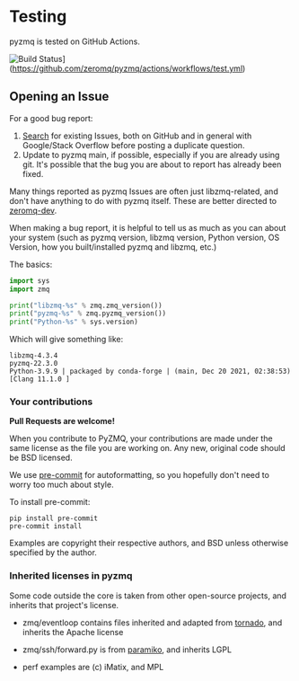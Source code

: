 # Testing

pyzmq is tested on GitHub Actions.

![Build Status](https://github.com/zeromq/pyzmq/actions/workflows/test.yml/badge.svg)\](https://github.com/zeromq/pyzmq/actions/workflows/test.yml)

## Opening an Issue

For a good bug report:

1. [Search] for existing Issues, both on GitHub and in general with Google/Stack Overflow before posting a duplicate question.
1. Update to pyzmq main, if possible, especially if you are already using git. It's
   possible that the bug you are about to report has already been fixed.

Many things reported as pyzmq Issues are often just libzmq-related,
and don't have anything to do with pyzmq itself.
These are better directed to [zeromq-dev].

When making a bug report, it is helpful to tell us as much as you can about your system
(such as pyzmq version, libzmq version, Python version, OS Version, how you built/installed pyzmq and libzmq, etc.)

The basics:

```python
import sys
import zmq

print("libzmq-%s" % zmq.zmq_version())
print("pyzmq-%s" % zmq.pyzmq_version())
print("Python-%s" % sys.version)
```

Which will give something like:

```
libzmq-4.3.4
pyzmq-22.3.0
Python-3.9.9 | packaged by conda-forge | (main, Dec 20 2021, 02:38:53)
[Clang 11.1.0 ]
```

### Your contributions

**Pull Requests are welcome!**

When you contribute to PyZMQ, your contributions are made under the same
license as the file you are working on. Any new, original code should be BSD
licensed.

We use [pre-commit] for autoformatting,
so you hopefully don't need to worry too much about style.

To install pre-commit:

```
pip install pre-commit
pre-commit install
```

Examples are copyright their respective authors, and BSD unless otherwise
specified by the author.

### Inherited licenses in pyzmq

Some code outside the core is taken from other open-source projects, and
inherits that project's license.

- zmq/eventloop contains files inherited and adapted from [tornado], and inherits the Apache license

- zmq/ssh/forward.py is from [paramiko], and inherits LGPL

- perf examples are (c) iMatix, and MPL

[paramiko]: http://www.lag.net/paramiko
[pre-commit]: https://pre-commit.com
[search]: https://github.com/zeromq/pyzmq/issues
[tornado]: http://www.tornadoweb.org
[zeromq-dev]: mailto:zeromq-dev@zeromq.org
